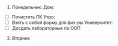 1. Понедельник:
Дом: 
- [ ] Почистить ПК
Утро:
- [ ] Взять с собой форму для физ-ры
Университет:
- [ ] Досдать лабораторные по ООП
2. Вторник
